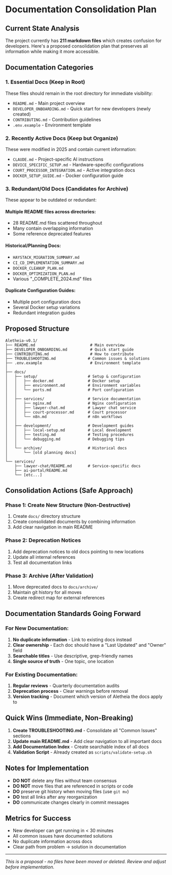 # Documentation Consolidation Plan

## Current State Analysis

The project currently has **211 markdown files** which creates confusion for developers. Here's a proposed consolidation plan that preserves all information while making it more accessible.

## Documentation Categories

### 1. Essential Docs (Keep in Root)
These files should remain in the root directory for immediate visibility:

- `README.md` - Main project overview
- `DEVELOPER_ONBOARDING.md` - Quick start for new developers (newly created)
- `CONTRIBUTING.md` - Contribution guidelines
- `.env.example` - Environment template

### 2. Recently Active Docs (Keep but Organize)
These were modified in 2025 and contain current information:

- `CLAUDE.md` - Project-specific AI instructions
- `DEVICE_SPECIFIC_SETUP.md` - Hardware-specific configurations
- `COURT_PROCESSOR_INTEGRATION.md` - Active integration docs
- `DOCKER_SETUP_GUIDE.md` - Docker configuration guide

### 3. Redundant/Old Docs (Candidates for Archive)
These appear to be outdated or redundant:

#### Multiple README files across directories:
- 28 README.md files scattered throughout
- Many contain overlapping information
- Some reference deprecated features

#### Historical/Planning Docs:
- `HAYSTACK_MIGRATION_SUMMARY.md`
- `CI_CD_IMPLEMENTATION_SUMMARY.md`
- `DOCKER_CLEANUP_PLAN.md`
- `DOCKER_OPTIMIZATION_PLAN.md`
- Various "_COMPLETE_2024.md" files

#### Duplicate Configuration Guides:
- Multiple port configuration docs
- Several Docker setup variations
- Redundant integration guides

## Proposed Structure

```
Aletheia-v0.1/
├── README.md                        # Main overview
├── DEVELOPER_ONBOARDING.md          # Quick start guide
├── CONTRIBUTING.md                  # How to contribute
├── TROUBLESHOOTING.md              # Common issues & solutions
├── .env.example                     # Environment template
│
├── docs/                           
│   ├── setup/                      # Setup & configuration
│   │   ├── docker.md               # Docker setup
│   │   ├── environment.md          # Environment variables
│   │   └── ports.md                # Port configuration
│   │
│   ├── services/                   # Service documentation
│   │   ├── nginx.md                # Nginx configuration
│   │   ├── lawyer-chat.md          # Lawyer chat service
│   │   ├── court-processor.md      # Court processor
│   │   └── n8n.md                  # n8n workflows
│   │
│   ├── development/                # Development guides
│   │   ├── local-setup.md          # Local development
│   │   ├── testing.md              # Testing procedures
│   │   └── debugging.md            # Debugging tips
│   │
│   └── archive/                    # Historical docs
│       └── [old planning docs]
│
└── services/
    ├── lawyer-chat/README.md       # Service-specific docs
    ├── ai-portal/README.md
    └── [etc...]
```

## Consolidation Actions (Safe Approach)

### Phase 1: Create New Structure (Non-Destructive)
1. Create `docs/` directory structure
2. Create consolidated documents by combining information
3. Add clear navigation in main README

### Phase 2: Deprecation Notices
1. Add deprecation notices to old docs pointing to new locations
2. Update all internal references
3. Test all documentation links

### Phase 3: Archive (After Validation)
1. Move deprecated docs to `docs/archive/`
2. Maintain git history for all moves
3. Create redirect map for external references

## Documentation Standards Going Forward

### For New Documentation:
1. **No duplicate information** - Link to existing docs instead
2. **Clear ownership** - Each doc should have a "Last Updated" and "Owner" field
3. **Searchable titles** - Use descriptive, grep-friendly names
4. **Single source of truth** - One topic, one location

### For Existing Documentation:
1. **Regular reviews** - Quarterly documentation audits
2. **Deprecation process** - Clear warnings before removal
3. **Version tracking** - Document which version of Aletheia the docs apply to

## Quick Wins (Immediate, Non-Breaking)

1. **Create TROUBLESHOOTING.md** - Consolidate all "Common Issues" sections
2. **Update main README.md** - Add clear navigation to all important docs
3. **Add Documentation Index** - Create searchable index of all docs
4. **Validation Script** - Already created as `scripts/validate-setup.sh`

## Notes for Implementation

- **DO NOT** delete any files without team consensus
- **DO NOT** move files that are referenced in scripts or code
- **DO** preserve git history when moving files (use `git mv`)
- **DO** test all links after any reorganization
- **DO** communicate changes clearly in commit messages

## Metrics for Success

- New developer can get running in < 30 minutes
- All common issues have documented solutions
- No duplicate information across docs
- Clear path from problem → solution in documentation

---

*This is a proposal - no files have been moved or deleted. Review and adjust before implementation.*